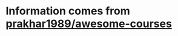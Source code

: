 # Information comes from [prakhar1989/awesome-courses](https://github.com/prakhar1989/awesome-courses)

